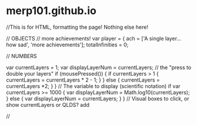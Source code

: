 # merp101.github.io
//This is for HTML, formatting the page! Nothing else here!





//   OBJECTS
// more achievements!
var player = {
  ach = ['A single layer... how sad', 'more achievements'];
  totalInfinities = 0;
  





//   NUMBERS

var currentLayers = 1;
var displayLayerNum = currentLayers;
// the "press to double your layers"
if (mousePressed()) { 
  if currentLayers > 1 {
  currentLayers = currentLayers * 2 - 1;
  }
 } else {
  currentLayers = currentLayers *2;
  }
}
// The variable to display (scientific notation) 
if var currentLayers >= 1000 {
  var displayLayerNum = Math.log10(currentLayers);
 } else {
  var displayLayerNum = currentLayers;
  }
}
// Visual boxes to click, or show currentLayers or QLDS? add

//

